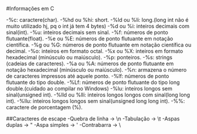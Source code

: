 #Informações em C 

-%c: caractere(char).
-%hd ou %hi: short.
-%ld ou %li: long.(long int não é muito utilizado hj, pq o int já tem 4 bytes)
-%d ou %i: inteiros decimais com sinal(int).
-%u: inteiros decimais sem sinal.
-%f: números de ponto flutuante(float).
-%e ou %E: números de ponto flutuante em notação científica.
-%g ou %G: números de ponto flutuante em notação científica ou decimal.
-%o: inteiros em formato octal.
-%x ou %X: inteiros em formato hexadecimal (minúsculo ou maiúsculo).
-%p: ponteiros.
-%s: strings (cadeias de caracteres).
-%a ou %A: números de ponto flutuante em notação hexadecimal (minúsculo ou maiúsculo).
-%n: armazena o número de caracteres impressos até aquele ponto.
-%lf: números de ponto flutuante do tipo double.
-%Lf: números de ponto flutuante do tipo long double.(cuidado ao compilar no Windows)
-%lu: inteiros longos sem sinal(unsigned int).
-%lld ou %lli: inteiros longos longos com sinal(long long int).
-%llu: inteiros longos longos sem sinal(unsigned long long int).
-%%: caractere de porcentagem (%).

##Caracteres de escape
-Quebra de linha -> \n
-Tabulação       -> \t
-Aspas duplas    -> \"
-Aspa simples	-> \'
-Contrabarra     -> \\